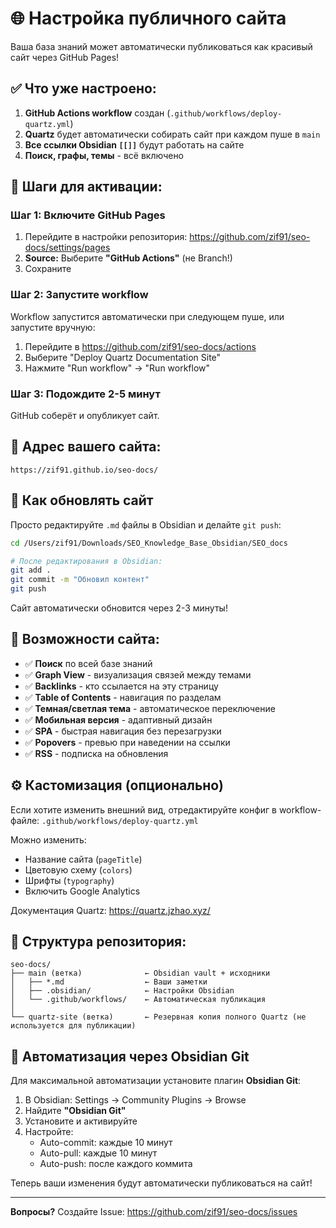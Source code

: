 # 🌐 Настройка публичного сайта

Ваша база знаний может автоматически публиковаться как красивый сайт через GitHub Pages!

## ✅ Что уже настроено:

1. **GitHub Actions workflow** создан (`.github/workflows/deploy-quartz.yml`)
2. **Quartz** будет автоматически собирать сайт при каждом пуше в `main`
3. **Все ссылки Obsidian `[[]]`** будут работать на сайте
4. **Поиск, графы, темы** - всё включено

## 🚀 Шаги для активации:

### Шаг 1: Включите GitHub Pages

1. Перейдите в настройки репозитория: https://github.com/zif91/seo-docs/settings/pages
2. **Source:** Выберите **"GitHub Actions"** (не Branch!)
3. Сохраните

### Шаг 2: Запустите workflow

Workflow запустится автоматически при следующем пуше, или запустите вручную:

1. Перейдите в https://github.com/zif91/seo-docs/actions
2. Выберите "Deploy Quartz Documentation Site"
3. Нажмите "Run workflow" → "Run workflow"

### Шаг 3: Подождите 2-5 минут

GitHub соберёт и опубликует сайт.

## 📍 Адрес вашего сайта:

```
https://zif91.github.io/seo-docs/
```

## 🔄 Как обновлять сайт

Просто редактируйте `.md` файлы в Obsidian и делайте `git push`:

```bash
cd /Users/zif91/Downloads/SEO_Knowledge_Base_Obsidian/SEO_docs

# После редактирования в Obsidian:
git add .
git commit -m "Обновил контент"
git push
```

Сайт автоматически обновится через 2-3 минуты!

## 🎨 Возможности сайта:

- ✅ **Поиск** по всей базе знаний
- ✅ **Graph View** - визуализация связей между темами
- ✅ **Backlinks** - кто ссылается на эту страницу
- ✅ **Table of Contents** - навигация по разделам
- ✅ **Темная/светлая тема** - автоматическое переключение
- ✅ **Мобильная версия** - адаптивный дизайн
- ✅ **SPA** - быстрая навигация без перезагрузки
- ✅ **Popovers** - превью при наведении на ссылки
- ✅ **RSS** - подписка на обновления

## ⚙️ Кастомизация (опционально)

Если хотите изменить внешний вид, отредактируйте конфиг в workflow-файле:
`.github/workflows/deploy-quartz.yml`

Можно изменить:
- Название сайта (`pageTitle`)
- Цветовую схему (`colors`)
- Шрифты (`typography`)
- Включить Google Analytics

Документация Quartz: https://quartz.jzhao.xyz/

## 🌳 Структура репозитория:

```
seo-docs/
├── main (ветка)              ← Obsidian vault + исходники
│   ├── *.md                  ← Ваши заметки
│   ├── .obsidian/            ← Настройки Obsidian
│   └── .github/workflows/    ← Автоматическая публикация
│
└── quartz-site (ветка)       ← Резервная копия полного Quartz (не используется для публикации)
```

## 📝 Автоматизация через Obsidian Git

Для максимальной автоматизации установите плагин **Obsidian Git**:

1. В Obsidian: Settings → Community Plugins → Browse
2. Найдите **"Obsidian Git"**
3. Установите и активируйте
4. Настройте:
   - Auto-commit: каждые 10 минут
   - Auto-pull: каждые 10 минут
   - Auto-push: после каждого коммита

Теперь ваши изменения будут автоматически публиковаться на сайт!

---

**Вопросы?** Создайте Issue: https://github.com/zif91/seo-docs/issues
